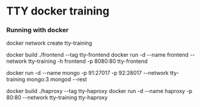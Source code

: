 # TTY docker training

### Running with docker

docker network create tty-training

docker build ./frontend --tag tty-frontend
docker run -d --name frontend --network tty-training -h frontend -p 8080:80 tty-frontend

docker run -d --name mongo -p 91:27017 -p 92:28017 --network tty-training mongo:3 mongod --rest

docker build ./haproxy --tag tty-haproxy
docker run -d --name haproxy -p 80:80 --network tty-training tty-haproxy